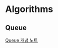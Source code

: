 # Algorithms

## Queue
[Queue 개념 노트](https://shaded-airship-a8f.notion.site/Queues-0f6e373205c04faea0d85352b238c3cd?pvs=4)
